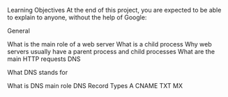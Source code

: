 Learning Objectives
At the end of this project, you are expected to be able to explain to anyone, without the help of Google:

General

What is the main role of a web server
What is a child process
Why web servers usually have a parent process and child processes
What are the main HTTP requests
DNS

What DNS stands for

What is DNS main role
DNS Record Types
A
CNAME
TXT
MX
